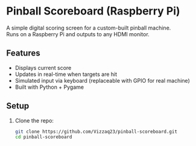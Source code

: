 # Pinball Scoreboard (Raspberry Pi)

A simple digital scoring screen for a custom-built pinball machine.  
Runs on a Raspberry Pi and outputs to any HDMI monitor.  

## Features
- Displays current score
- Updates in real-time when targets are hit
- Simulated input via keyboard (replaceable with GPIO for real machine)
- Built with Python + Pygame

## Setup
1. Clone the repo:
   ```bash
   git clone https://github.com/Vizzaq23/pinball-scoreboard.git
   cd pinball-scoreboard
